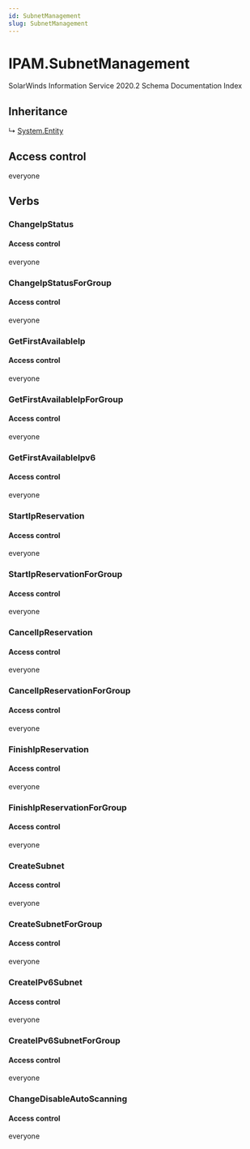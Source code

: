 ```yaml
---
id: SubnetManagement
slug: SubnetManagement
---
```


# IPAM.SubnetManagement

SolarWinds Information Service 2020.2 Schema Documentation Index

## Inheritance

↳ [System.Entity](./../System/Entity)

## Access control

everyone

## Verbs

### ChangeIpStatus

#### Access control

everyone

### ChangeIpStatusForGroup

#### Access control

everyone

### GetFirstAvailableIp

#### Access control

everyone

### GetFirstAvailableIpForGroup

#### Access control

everyone

### GetFirstAvailableIpv6

#### Access control

everyone

### StartIpReservation

#### Access control

everyone

### StartIpReservationForGroup

#### Access control

everyone

### CancelIpReservation

#### Access control

everyone

### CancelIpReservationForGroup

#### Access control

everyone

### FinishIpReservation

#### Access control

everyone

### FinishIpReservationForGroup

#### Access control

everyone

### CreateSubnet

#### Access control

everyone

### CreateSubnetForGroup

#### Access control

everyone

### CreateIPv6Subnet

#### Access control

everyone

### CreateIPv6SubnetForGroup

#### Access control

everyone

### ChangeDisableAutoScanning

#### Access control

everyone

